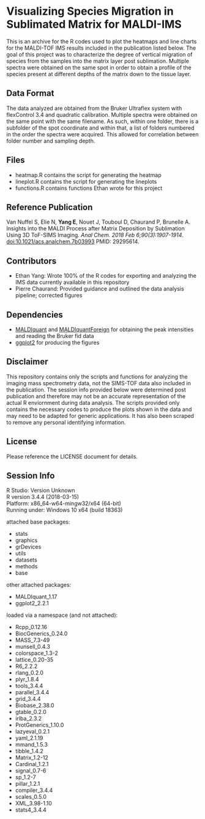 # Visualizing Species Migration in Sublimated Matrix for MALDI-IMS
This is an archive for the R codes used to plot the heatmaps and line charts for the MALDI-TOF IMS results included in the publication listed below. The goal of this project was to characterize the degree of vertical migration of species from the samples into the matrix layer post sublimation. Multiple spectra were obtained on the same spot in order to obtain a profile of the species present at different depths of the matrix down to the tissue layer.

## Data Format
The data analyzed are obtained from the Bruker Ultraflex system with flexControl 3.4 and quadratic calibration. Multiple spectra were obtained on the same point with the same filename. As such, within one folder, there is a subfolder of the spot coordinate and within that, a list of folders numbered in the order the spectra were acquired. This allowed for correlation between folder number and sampling depth.

## Files

* heatmap.R contains the script for generating the heatmap
* lineplot.R contains the script for generating the lineplots
* functions.R contains functions Ethan wrote for this project

## Reference Publication
Van Nuffel S, Elie N, **Yang E**, Nouet J, Touboul D, Chaurand P, Brunelle A. Insights into the MALDI Process after Matrix Deposition by Sublimation Using 3D ToF-SIMS Imaging. *Anal Chem. 2018 Feb 6;90(3):1907-1914*. [doi:10.1021/acs.analchem.7b03993](https://pubmed.ncbi.nlm.nih.gov/29295614/) PMID: 29295614.

## Contributors 

* Ethan Yang: Wrote 100% of the R codes for exporting and analyzing the IMS data currently available in this repository
* Pierre Chaurand: Provided guidance and outlined the data analysis pipeline; corrected figures

## Dependencies

* [MALDIquant](https://github.com/sgibb/MALDIquant) and [MALDIquantForeign](https://github.com/sgibb/MALDIquantForeign) for obtaining the peak intensities and reading the Bruker fid data
* [ggplot2](https://github.com/tidyverse/ggplot2) for producing the figures 

## Disclaimer
This repository contains only the scripts and functions for analyzing the imaging mass spectrometry data, not the SIMS-TOF data also included in the publication. The session info provided below were determined post publication and therefore may not be an accurate representation of the actual R enviornment during data analysis. The scripts provided only contains the necessary codes to produce the plots shown in the data and may need to be adapted for generic applications. It has also been scraped to remove any personal identifying information.

## License
Please reference the LICENSE document for details. 

## Session Info
R Studio: Version Unknown  
R version 3.4.4 (2018-03-15)  
Platform: x86_64-w64-mingw32/x64 (64-bit)  
Running under: Windows 10 x64 (build 18363)  

attached base packages:  

* stats
* graphics
* grDevices 
* utils
* datasets  
* methods   
* base     

other attached packages:
* MALDIquant_1.17 
* ggplot2_2.2.1  

loaded via a namespace (and not attached):
* Rcpp_0.12.16        
* BiocGenerics_0.24.0 
* MASS_7.3-49         
* munsell_0.4.3       
* colorspace_1.3-2    
* lattice_0.20-35     
* R6_2.2.2            
* rlang_0.2.0        
* plyr_1.8.4          
* tools_3.4.4         
* parallel_3.4.4      
* grid_3.4.4          
* Biobase_2.38.0      
* gtable_0.2.0        
* irlba_2.3.2         
* ProtGenerics_1.10.0
* lazyeval_0.2.1      
* yaml_2.1.19         
* mmand_1.5.3         
* tibble_1.4.2        
* Matrix_1.2-12       
* Cardinal_1.2.1      
* signal_0.7-6        
* sp_1.2-7           
* pillar_1.2.1        
* compiler_3.4.4      
* scales_0.5.0        
* XML_3.98-1.10       
* stats4_3.4.4       
